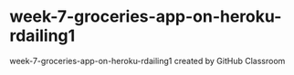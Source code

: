 # week-7-groceries-app-on-heroku-rdailing1
week-7-groceries-app-on-heroku-rdailing1 created by GitHub Classroom
